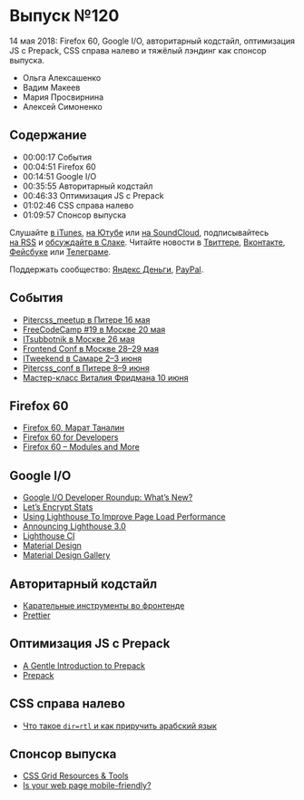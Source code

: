 # Выпуск №120

14 мая 2018: Firefox 60, Google I/O, авторитарный кодстайл, оптимизация JS с Prepack, CSS справа налево и тяжёлый лэндинг как спонсор выпуска.

- Ольга Алексашенко
- Вадим Макеев
- Мария Просвирнина
- Алексей Симоненко

## Содержание

- 00:00:17 События
- 00:04:51 Firefox 60
- 00:14:51 Google I/O
- 00:35:55 Авторитарный кодстайл
- 00:46:33 Оптимизация JS с Prepack
- 01:02:46 CSS справа налево
- 01:09:57 Спонсор выпуска

Слушайте [в iTunes](https://itunes.apple.com/podcast/id1080500016), [на Ютубе](https://www.youtube.com/playlist?list=PLMBnwIwFEFHcwuevhsNXkFTcadeX5R1Go) или [на SoundCloud](https://soundcloud.com/web-standards), подписывайтесь [на RSS](https://web-standards.ru/podcast/feed/) и [обсуждайте в Слаке](http://slack.web-standards.ru/). Читайте новости в [Твиттере](https://twitter.com/webstandards_ru), [Вконтакте](https://vk.com/webstandards_ru), [Фейсбуке](https://www.facebook.com/webstandardsru) или [Телеграме](https://t.me/webstandards_ru).

Поддержать сообщество: [Яндекс Деньги](https://money.yandex.ru/to/41001119329753), [PayPal](https://www.paypal.me/pepelsbey).

## События

- [Pitercss_meetup в Питере 16 мая](https://pitercss.timepad.ru/event/719233/)
- [FreeCodeCamp #19 в Москве 20 мая](https://www.facebook.com/events/377045849449717/)
- [ITsubbotnik в Москве 26 мая](https://events.epam.com/events/it-subbotnik-2018-spring)
- [Frontend Conf в Москве 28–29 мая](http://frontendconf.ru/)
- [ITweekend в Самаре 2–3 июня](https://events.epam.com/events/it-weekend-samara)
- [Pitercss_conf в Питере 8–9 июня](https://pitercss.com/)
- [Мастер-класс Виталия Фридмана 10 июня](https://htmlacademy.timepad.ru/event/723197/)

## Firefox 60

- [Firefox 60, Марат Таналин](http://tanalin.com/blog/2018/05/firefox-60/)
- [Firefox 60 for Developers](https://developer.mozilla.org/en-US/Firefox/Releases/60)
- [Firefox 60 – Modules and More](https://hacks.mozilla.org/2018/05/firefox-60-modules-and-more/)

## Google I/O

- [Google I/O Developer Roundup: What’s New?](https://www.smashingmagazine.com/2018/05/google-io-2018/)
- [Let’s Encrypt Stats](https://letsencrypt.org/stats/)
- [Using Lighthouse To Improve Page Load Performance](https://developers.google.com/web/updates/2018/05/lighthouse)
- [Announcing Lighthouse 3.0](https://developers.google.com/web/updates/2018/05/lighthouse3)
- [Lighthouse CI](https://github.com/ebidel/lighthouse-ci)
- [Material Design](https://material.io/)
- [Material Design Gallery](https://material.io/tools/gallery/)

## Авторитарный кодстайл

- [Карательные инструменты во фронтенде](https://medium.com/p/e5dd05b78b97)
- [Prettier](https://prettier.io/)

## Оптимизация JS с Prepack

- [A Gentle Introduction to Prepack](https://gist.github.com/gaearon/d85dccba72b809f56a9553972e5c33c4)
- [Prepack](https://prepack.io/)

## CSS справа налево

- [Что такое `dir=rtl` и как приручить арабский язык](https://habr.com/p/358148/)

## Спонсор выпуска

- [CSS Grid Resources & Tools](https://cssgrid.cc/)
- [Is your web page mobile-friendly?](https://search.google.com/test/mobile-friendly)
